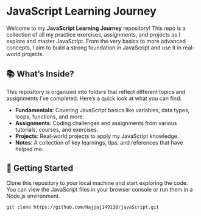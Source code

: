 # JavaScript Learning Journey

Welcome to my **JavaScript Learning Journey** repository! 
This repo is a collection of all my practice exercises, 
assignments, and projects as I explore and master JavaScript. 
From the very basics to more advanced concepts, I aim to build
 a strong foundation in JavaScript and use it in real-world projects.

## 📚 What’s Inside?

This repository is organized into folders that reflect different topics and assignments I’ve completed.
Here’s a quick look at what you can find:

- **Fundamentals**: Covering JavaScript basics like variables, data types, loops, functions, and more.
- **Assignments**: Coding challenges and assignments from various tutorials, courses, and exercises.
- **Projects**: Real-world projects to apply my JavaScript knowledge.
- **Notes**: A collection of key learnings, tips, and references that have helped me.

## 🚀 Getting Started

Clone this repository to your local machine and start exploring the code. 
You can view the JavaScript files in your browser console or run them in a Node.js environment.

```bash
git clone https://github.com/Hajjaj149138/javaScript.git
